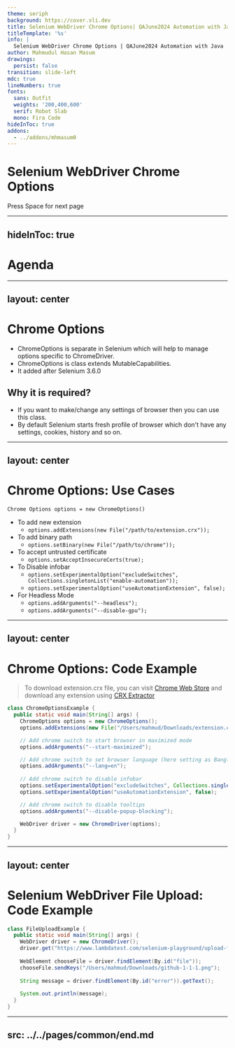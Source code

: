 ```yaml
---
theme: seriph
background: https://cover.sli.dev
title: Selenium WebDriver Chrome Options| QAJune2024 Automation with Java
titleTemplate: '%s'
info: |
  Selenium WebDriver Chrome Options | QAJune2024 Automation with Java
author: Mahmudul Hasan Masum
drawings:
  persist: false
transition: slide-left
mdc: true
lineNumbers: true
fonts:
  sans: Outfit
  weights: '200,400,600'
  serif: Robot Slab
  mono: Fira Code
hideInToc: true
addons:
  - ../addons/mhmasum0
---
```


# Selenium WebDriver Chrome Options

<div class="pt-12">
  <span @click="$slidev.nav.next" class="px-2 py-1 rounded cursor-pointer" hover="bg-white bg-opacity-10">
    Press Space for next page <carbon:arrow-right class="inline"/>
  </span>
</div>

<div class="abs-br m-6 flex gap-2">
  <a href="https://github.com/mhmasum0/qa-june-2024-automation-with-java-slides" target="_blank" alt="GitHub" title="Open in GitHub"
    class="text-xl slidev-icon-btn opacity-50 !border-none !hover:text-white">
    <carbon-logo-github />
  </a>
</div>

<!--
The last comment block of each slide will be treated as slide notes. It will be visible and editable in Presenter Mode along with the slide. [Read more in the docs](https://sli.dev/guide/syntax.html#notes)
-->

---
hideInToc: true
---

# Agenda
<Toc />

---
layout: center
---

# Chrome Options

- ChromeOptions is separate in Selenium which will help to manage options specific to ChromeDriver.
- ChromeOptions is class extends MutableCapabilities.
- It added after Selenium 3.6.0
## Why it is required?

- If you want to make/change any settings of browser then you can use this class.
- By default Selenium starts fresh profile of browser which don't have any settings, cookies, history and so on.

---
layout: center
---

# Chrome Options: Use Cases

`Chrome Options options = new ChromeOptions()`

- To add new extension
  - `options.addExtensions(new File("/path/to/extension.crx"));`
- To add binary path
    - `options.setBinary(new File("/path/to/chrome"));`
- To accept untrusted certificate
    - `options.setAcceptInsecureCerts(true);`
- To Disable infobar
    - `options.setExperimentalOption("excludeSwitches", Collections.singletonList("enable-automation"));`
    - `options.setExperimentalOption("useAutomationExtension", false);`
- For Headless Mode
    - `options.addArguments("--headless");`
    - `options.addArguments("--disable-gpu");`

---
layout: center
---

# Chrome Options: Code Example

> To download extension.crx file, you can visit [Chrome Web Store](https://chrome.google.com/webstore/category/extensions) and download any extension using [CRX Extractor](https://chromewebstore.google.com/detail/crx-extractordownloader/ajkhmmldknmfjnmeedkbkkojgobmljda)

```java
class ChromeOptionsExample {
  public static void main(String[] args) {
    ChromeOptions options = new ChromeOptions();
    options.addExtensions(new File("/Users/mahmud/Downloads/extension.crx"));

    // Add chrome switch to start browser in maximized mode
    options.addArguments("--start-maximized");

    // Add chrome switch to set browser language (here setting as Bangla)
    options.addArguments("--lang=en");
    
    // Add chrome switch to disable infobar
    options.setExperimentalOption("excludeSwitches", Collections.singletonList("enable-automation"));
    options.setExperimentalOption("useAutomationExtension", false);

    // Add chrome switch to disable tooltips
    options.addArguments("--disable-popup-blocking");

    WebDriver driver = new ChromeDriver(options);
  }
}
```

---
layout: center
---

# Selenium WebDriver File Upload: Code Example

```java
class FileUploadExample {
  public static void main(String[] args) {
    WebDriver driver = new ChromeDriver();
    driver.get("https://www.lambdatest.com/selenium-playground/upload-file-demo");
    
    WebElement chooseFile = driver.findElement(By.id("file"));
    chooseFile.sendKeys("/Users/mahmud/Downloads/github-1-1-1.png");
    
    String message = driver.findElement(By.id("error")).getText();
    
    System.out.println(message);
  }
}
```


---
src: ../../pages/common/end.md
---